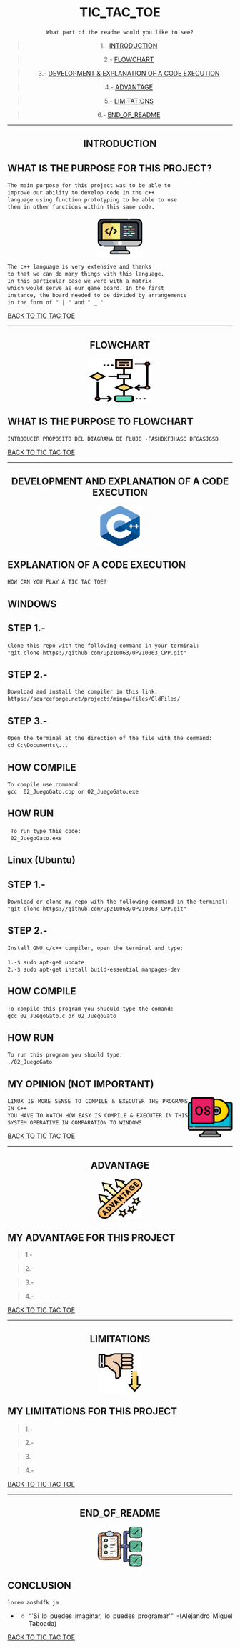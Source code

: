 
<div align = center>

# TIC_TAC_TOE

    What part of the readme would you like to see?
<div>

<div align = center>

>1.- [INTRODUCTION](#introduction)

>2.- [FLOWCHART](#flowchart) 


>3.- [DEVELOPMENT & EXPLANATION OF A CODE EXECUTION](#development-and-explanation-of-a-code-execution)

>4.- [ADVANTAGE](#advantage)

>5.- [LIMITATIONS](#limitations)

>6.- [END_OF_README](#conclusion)

<div>

___________________

<div align = center>

## INTRODUCTION 

<div>


<div align = "justify">
    
## WHAT IS THE PURPOSE FOR THIS PROJECT?
    The main purpose for this project was to be able to 
    improve our ability to develop code in the c++ 
    language using function prototyping to be able to use 
    them in other functions within this same code.
<div>

<div align =center>

<img src="../imagenes/U3/codigo.png" align="center" height="90" width="100"/>    

<div>

<div align = "justify">

    The c++ language is very extensive and thanks               
    to that we can do many things with this language. 
    In this particular case we were with a matrix 
    which would serve as our game board. In the first 
    instance, the board needed to be divided by arrangements 
    in the form of " | " and " _ " 
<div>

[BACK TO TIC TAC TOE](#TIC_TAC_TOE)

<div align = center>

_______

## FLOWCHART
<img src="../imagenes/U3/diagrama-de-flujo.png" align="center" height="100" width="140"/>
<div>

<div align = "justify">
    
## WHAT IS THE PURPOSE TO FLOWCHART
    INTRODUCIR PROPOSITO DEL DIAGRAMA DE FLUJO -FASHDKFJHASG DFGASJGSD
<div>

[BACK TO TIC TAC TOE](#TIC_TAC_TOE)


___________________

<div align = center>

## DEVELOPMENT AND EXPLANATION OF A CODE EXECUTION 
<img src="../imagenes/U3/c-.png" align="center" height="90" width="100"/>
<div>

<div align = "justify">
    
## EXPLANATION OF A CODE EXECUTION 
 
    HOW CAN YOU PLAY A TIC TAC TOE?

<h2> WINDOWS</h2> 

## STEP 1.-
    Clone this repo with the following command in your terminal:
    "git clone https://github.com/Up210063/UP210063_CPP.git"
## STEP 2.-

    Download and install the compiler in this link:
    https://sourceforge.net/projects/mingw/files/OldFiles/ 

## STEP 3.-
    Open the terminal at the direction of the file with the command:
    cd C:\Documents\...

## HOW COMPILE 
    To compile use command:
    gcc  02_JuegoGato.cpp or 02_JuegoGato.exe

## HOW RUN
     To run type this code:
     02_JuegoGato.exe


<h2> Linux (Ubuntu)</h2>

## STEP 1.-
   
    Download or clone my repo with the following command in the terminal:
    "git clone https://github.com/Up210063/UP210063_CPP.git"

## STEP 2.-
    
    Install GNU c/c++ compiler, open the terminal and type:
    
    1.-$ sudo apt-get update
    2.-$ sudo apt-get install build-essential manpages-dev


## HOW COMPILE 

    To compile this program you shuould type the comand:
    gcc 02_JuegoGato.c or 02_JuegoGato

## HOW RUN 
    To run this program you should type:
    ./02_JuegoGato 

## MY OPINION (NOT IMPORTANT)
<img src="../imagenes/U3/sistema-operativo.png" align="right" height="90" width="100"/>

    LINUX IS MORE SENSE TO COMPILE & EXECUTER THE PROGRAMS IN C++
    YOU HAVE TO WATCH HOW EASY IS COMPILE & EXECUTER IN THIS SYSTEM OPERATIVE IN COMPARATION TO WINDOWS  




<div>

[BACK TO TIC TAC TOE](#TIC_TAC_TOE)

___________________


<div align = center>

## ADVANTAGE 
<img src="../imagenes/U3/ventajas.png" align="center" height="90" width="100"/>
<div>

<div align = "justify">
    
## MY ADVANTAGE FOR THIS PROJECT

>1.-

>2.-

>3.-

>4.-
<div>

[BACK TO TIC TAC TOE](#TIC_TAC_TOE)

______________

<div align = center>

## LIMITATIONS 
<img src="../imagenes/U3/pulgar-hacia-abajo.png" align="center" height="90" width="100"/>
<div>

<div align = "justify">
    
## MY LIMITATIONS FOR  THIS PROJECT

>1.-

>2.-

>3.-

>4.-
<div>

[BACK TO TIC TAC TOE](#TIC_TAC_TOE)

______________

<div align = center>

## END_OF_README  
<img src="../imagenes/U3/lista-de-tareas.png" align="center" height="90" width="100"/>
<div>

<div align = "justify">
    
## CONCLUSION
    lorem aoshdfk ja
    
    
-    -  “'Si lo puedes imaginar, lo puedes programar'" -(Alejandro Miguel Taboada) 
<div>

[BACK TO TIC TAC TOE](#TIC_TAC_TOE)



